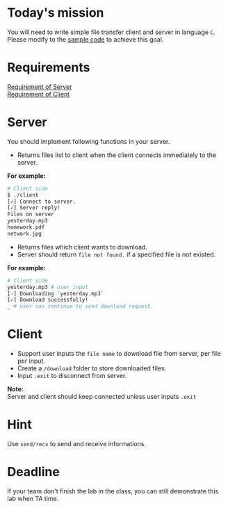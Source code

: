 
Today's mission
==
You will need to write simple file transfer client and server in language `C`.  
Please modify to the [sample code](#) to achieve this goal.

Requirements
==
[Requirement of Server](#server)  
[Requirement of Client](#client)

Server
==
You should implement following functions in your server.
- Returns files list to client when the client connects immediately to the server.  

**For example:**

```sh
# Client side
$ ./client
[✓] Connect to server.
[✓] Server reply!
Files on server
yesterday.mp3
homework.pdf
network.jpg
```
- Returns files which client wants to download.
- Server should return `file not found.` if a specified file is not existed.

**For example:**

```sh
# Client side
yesterday.mp3 # user input
[-] Downloading `yesterday.mp3`
[✓] Download successfully!
_ # user can continue to send download request.
```

Client
==
- Support user inputs the `file name` to download file from server, per file per input.  
- Create a `/download` folder to store downloaded files.
- Input `.exit` to disconnect from server. 

**Note:**    
Server and client should keep connected unless user inputs `.exit`

Hint
==
Use `send/recv` to send and receive informations.

Deadline
==
If your team don't finish the lab in the class, you can still demonstrate this lab when TA time.
